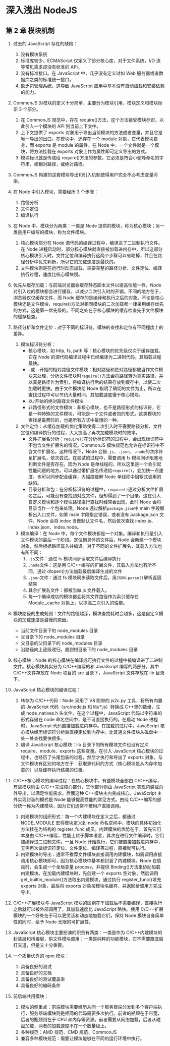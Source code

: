 # 深入浅出 NodeJS

## 第 2 章 模块机制

1. 过去的 JavaScript 存在的缺陷：

   1. 没有模块系统
   2. 标准库较少。ECMAScript 仅定义了部分核心库，对于文件系统，I/O 流等常见需求却没有标准的 API。
   3. 没有标准接口。在 JavaScript 中，几乎没有定义过如 Web 服务器或者数据库之类的标准统一接口。
   4. 缺乏包管理系统。这导致 JavaScript 应用中基本没有自动加载和安装依赖的能力。

2. CommonJS 对模块的定义十分简单，主要分为模块引用、模块定义和模块标识 3 个部分。

   1. 在 CommonJS 规范中，存在 require()方法，这个方法接受模块标识，以此引入一个模块的 API 到当前上下文中。
   2. 上下文提供了 exports 对象用于导出当前模块的方法或者变量，并且它是唯一导出的出口。在模块中，还存在一个 module 对象，它代表模块自身，而 exports 是 module 的属性。在 Node 中，一个文件就是一个模块，将方法挂载在 exports 对象上作为属性即可定义导出的方式。
   3. 模块标识就是传递给 require()方法的参数，它必须是符合小驼峰命名的字符串，或相对路径，或绝对路径。

3. CommonJS 构建的这套模块导出和引入机制使得用户完全不必考虑变量污染。

4. 在 Node 中引入模块，需要经历 3 个步骤：

   1. 路径分析
   2. 文件定位
   3. 编译执行

5. 在 Node 中，模块分为两类：一类是 Node 提供的模块，称为核心模块；另一类是用户编写的模块，称为文件模块。

   1. 核心模块部分在 Node 源代码的编译过程中，编译进了二进制执行文件。在 Node 进程启动时，部分核心模块就直接被加载进内存中，所以这部分核心模块引入时，文件定位和编译执行这两个步骤可以省略掉，并且在路径分析中优先判断，所以它的加载速度是最快的。
   2. 文件模块则是在运行时动态加载，需要完整的路径分析、文件定位、编译执行过程，速度比核心模块慢。

6. 优先从缓存加载：与前端浏览器会缓存静态脚本文件以提高性能一样，Node 对引入过的模块都会进行缓存，以减少二次引入时的开销。不同的地方在于，浏览器仅仅缓存文件，而 Node 缓存的是编译和执行之后的对象。不论是核心模块还是文件模块，require()方法对相同模块的二次加载都一律采用缓存优先的方式，这是第一优先级的。不同之处在于核心模块的缓存检查先于文件模块的缓存检查。

7. 路径分析和文件定位：对于不同的标识符，模块的查找和定位有不同程度上的差异。

   1. 模块标识符分析：
      - 核心模块，如 http, fs, path 等：核心模块的优先级仅次于缓存加载，它在 Node 的源代码编译过程中已经编译为二进制代码，其加载过程最快。
      - `.`或`..`开始的相对路径文件模块：相对路径和绝对路径都被当作文件模块来处理，分析文件模块时`require()`方法会将路径转为真实路径，并以真是路径作为索引，将编译执行后的结果存放到缓存中，以使二次加载时更快。由于文件模块给 Node 指明了确切的文件为止，所以在查找过程中可以节约大量时间，其加载速度慢于核心模块。
      - 以`/`开始的绝对路径文件模块
      - 非路径形式的文件模块：非核心模块，也不是路径形式的标识符，它是一种特殊的文件模块，可能是一个文件或者包的形式。这类模块的查找是最费时的，也是所有方式中最慢的一种。
   2. 文件定位：从缓存加载的优化策略使得二次引入时不需要路径分析、文件定位和编译执行的过程，大大提高了再次加载模块时的效率。
      - 文件扩展名分析：`require()`在分析标识符的过程中，会出现标识符中不包含文件扩展名的情况。CommonJS 模块规范也允许在标识符中不含文件扩展名，这种情况下，Node 会按`.js, .json, .node`的次序补足扩展名，依次尝试。在尝试的过程中，需要调用 fs 模块同步阻塞地判断文件是否存在。因为 Node 是单线程的，所以这里是一个会引起性能问题的地方。可以通过带扩展名传递给`require()`，会加快一点速度。也可以同步配合缓存，大幅度缓解 Node 单线程中阻塞式调用的缺陷。
      - 目录分析和包：在分析标识符的过程中，`require()`通过分析文件扩展名之后，可能没有查找到对应文件，但却得到了一个目录，这在引入自定义模块和逐个模块路径进行查找时经常会出现，此时 Node 会将目录当作一个包来处理。Node 通过解析`package.json`中 main 字段解析出入口文件，如果 main 字段指定错误，或者没有 package.json 文件，Node 会将 index 当做默认文件名，然后依次查找 index.js、index.json、index.node。
   3. 模块编译：在 Node 中，每个文件模块都是一个对象。编译和执行是引入文件模块的最后一个阶段。定位到具体的文件后，Node 会新建一个模块对象，然后根据路径载入并编译。对于不同的文件扩展名，其载入方法也有所不同：
      1. `.js`文件：通过 fs 模块同步读取文件后编译执行
      2. `.node`文件：这是用 C/C++编写的扩展文件，其载入方法也有所不同，通过 dlopen()方法加载最后编译生成的文件
      3. `.json`文件：通过 fs 模块同步读取文件后，用`JSON.parse()`解析返回结果
      4. 其余扩展名文件：都被当做.js 文件载入。
      5. 每一个编译成功的模块都会将其文件路径作为索引缓存在 Module.\_cache 对象上，以提高二次引入的性能。

8. 模块路径的生成规则：文件的路径越深，模块查找耗时会越多，这是自定义模块的加载速度是最慢的原因。

   - 当前文件目录下的 node_modules 目录
   - 父目录下的 node_modules 目录
   - 父目录的父目录下的 node_modules 目录
   - 沿路径向上逐级递归，直到根目录下的 node_modules 目录

9. 核心模块：Node 的核心模块在编译成可执行文件的过程中被编译进了二进制文件。核心模块其实分为 C/C++编写的和 JavaScript 编写的两部分，其中 C/C++文件存放在 Node 项目的 src 目录下，JavaScript 文件存放在 lib 目录下。

10. JavaScript 核心模块的编译过程：

    1. 转存为 C/C++代码：Node 采用了 V8 附带的 js2c.py 工具，将所有内置的 JavaScript 代码（src/node.js 和 lib/\*.js）转换成 C++里的数组，生成 node_natives.h 头文件。在这个过程中，JavaScript 代码以字符串的形式存储在 node 命名空间中，是不可直接执行的。在启动 Node 进程时，JavaScript 代码直接加载进内存中。在加载的过程中，JavaScript 核心模块经历标识符分析后直接定位到内存中，比普通文件模块从磁盘中一处一处查找要快很多。
    2. 编译 JavaScript 核心模块：lib 目录下的所有模块文件也没有定义 require、module、exports 这些变量。在引入 JavaScript 核心模块的过程中，也经历了头尾包装的过程，然后才执行和导出了 exports 对象。与文件模块有区别的地方在于：获取源代码的方式（核心模块是从内存中加载的）以及缓存执行结果的位置。

11. C/C++核心模块的编译过程：在核心模块中，有些模块全部由 C/C++编写，有些模块则由 C/C++完成核心部分，其他部分则由 JavaScript 实现包装或向外导出，以满足性能需求。后面这种 C++模块主内完成核心，JavaScript 主外实现封装的模式是 Node 能够提高性能的常见方式。由纯 C/C++编写的部分统一称为内建模块，因为它们通常不被用户直接调用。

    1. 内建模块的组织形式：每一个内建模块在定义之后，都通过 NODE_MODULE 宏将模块定义到 node 命名空间中，模块的具体初始化方法挂在为结构的 register_func 成员。内建模块的优势在于，首先它们本身由 C/C++编写，性能上优于脚本语言，其次在进行文件编译时，它们被编译进二进制文件。一旦 Node 开始执行，它们被直接加载进内存中，无需再次做标识符定位、文件定位、编译等过程，直接就可执行。
    2. 内建模块的导出：通常不推荐文件模块直接调用内建模块，如需调用直接调用核心模块即可，因为核心模块中基本都封装了内建模块。Node 在启动时，会生成一个全局变量 process，并提供 Binding()方法来协助加载内建模块。在加载内建模块时，先创建一个 exports 空对象，然后调用 get_builtin_module()方法取出内建模块，通过执行 register_func()填充 exports 对象，最后将 exports 对象按模块名缓存，并返回给调用方完成导出。

12. C/C++扩展模块与 JavaScript 模块的区别在于加载后不需要编译，直接执行之后就可以被外部调用了，其加载速度比 JavaScript 略快。使用 C/C++扩展模块的一个好处在于可以更灵活和动态地加载它们，保持 Node 模块自身简单性的同时，给予 Node 无限的可扩展性。

13. JavaScript 核心模块主要扮演的职责有两类：一类是作为 C/C++内建模块的封装层和桥接层，供文件模块调用；一类是纯粹的功能模块，它不需要跟底层打交道，但是又十分重要。

14. 一个质量优秀的 npm 模块：

    1. 具备良好的测试
    2. 具备良好的文档
    3. 具备良好的测试覆盖率
    4. 具备良好的编码条件

15. 前后端共用模块：
    1. 模块的侧重点：前端模块需要经历从同一个服务器端分发到多个客户端执行，服务器端模块则是相同的代码需要多次执行。前者的瓶颈在于带宽，后者的瓶颈则在于 CPU 和内存等资源。前者需要从网络加载，后者从磁盘加载，两者的加载速度不在一个数量级上。
    2. 多种规范：AMD 规范、CMD 规范、CommonJS
    3. 兼容多种模块规范：需要让模块能够在不同的运行环境中执行。
